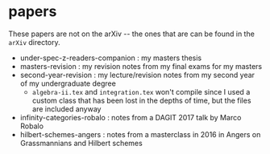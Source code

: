 # papers

These papers are not on the arXiv -- the ones that are can be found in the `arXiv` directory.

 - under-spec-z-readers-companion : my masters thesis
 - masters-revision : my revision notes from my final exams for my masters
 - second-year-revision : my lecture/revision notes from my second year of my undergraduate degree
     + `algebra-ii.tex` and `integration.tex` won't compile since I used a custom class that has been lost in the depths of time, but the files are included anyway
 - infinity-categories-robalo : notes from a DAGIT 2017 talk by Marco Robalo
 - hilbert-schemes-angers : notes from a masterclass in 2016 in Angers on Grassmannians and Hilbert schemes
